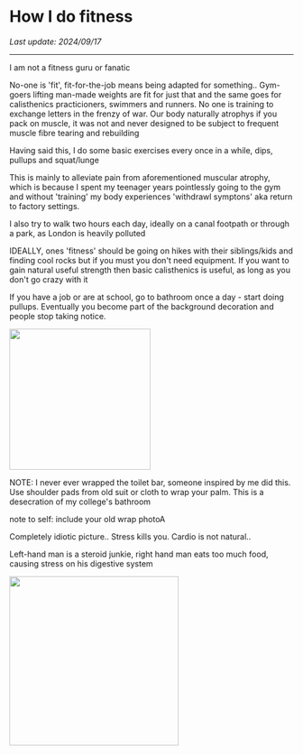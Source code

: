 # How I do fitness

*Last update: 2024/09/17*

<hr>

I am not a fitness guru or fanatic

No-one is 'fit', fit-for-the-job means being adapted for something.. Gym-goers lifting man-made weights are fit for just that and the same goes for calisthenics practicioners, swimmers and runners. No one is training to exchange letters in the frenzy of war. Our body naturally atrophys if you pack on muscle, it was not and never designed to be subject to frequent muscle fibre tearing and rebuilding

Having said this, I do some basic exercises every once in a while, dips, pullups and squat/lunge

This is mainly to alleviate pain from aforementioned muscular atrophy, which is because I spent my teenager years pointlessly going to the gym and without 'training' my body experiences 'withdrawl symptons' aka return to factory settings.

I also try to walk two hours each day, ideally on a canal footpath or through a park, as London is heavily polluted

IDEALLY, ones 'fitness' should be going on hikes with their siblings/kids and finding cool rocks but if you must you don't need equipment. If you want to gain natural useful strength then basic calisthenics is useful, as long as you don't go crazy with it

If you have a job or are at school, go to bathroom once a day - start doing pullups. Eventually you become part of the background decoration and people stop taking notice.

<img src=".pix/toilet_pullup.avif" style="width: auto; height: 250px;">

NOTE: I never ever wrapped the toilet bar, someone inspired by me did this. Use shoulder pads from old suit or cloth to wrap your palm. This is a desecration of my college's bathroom

note to self: include your old wrap photoA



Completely idiotic picture.. Stress kills you. Cardio is not natural..

Left-hand man is a steroid junkie, right hand man eats too much food, causing stress on his digestive system

<img src="/.pix/suffer_or_suffer.avif" style="width: 300px; height: auto;">
